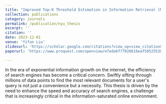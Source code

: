 ```yaml
---
title: "Improved Top-K Threshold Estimation in Information Retrieval (Master's Thesis)"
collection: publications
category: journals
permalink: /publication/nyu_thesis
excerpt: ''
citation: ''
date: 2023-12-01
venue: 'Yifan Liu'
slidesurl: 'https://scholar.google.com/citations?view_op=view_citation&hl=en&user=pplw1EYAAAAJ&sortby=pubdate&citation_for_view=pplw1EYAAAAJ:YsMSGLbcyi4C'
paperurl: 'https://www.proquest.com/openview/e7eda6f77026616eaf585255385eddfe/1?pq-origsite=gscholar&cbl=18750&diss=y'

---
```


In the era of exponential information growth on the internet, the efficiency of search engines has become a critical concern. Swiftly sifting through millions of data points to find the most relevant documents for a user's query is not just a convenience but a necessity. This thesis is driven by the need to enhance the speed and accuracy of search engines, a challenge that is increasingly critical in the information-saturated online environment.